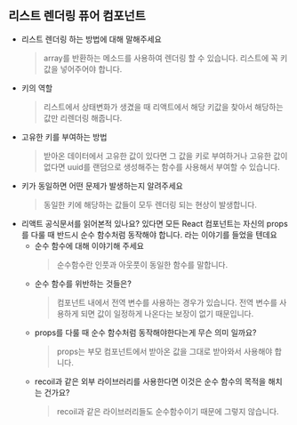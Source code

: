 ## 리스트 렌더링 퓨어 컴포넌트

- 리스트 렌더링 하는 방법에 대해 말해주세요
  > array를 반환하는 메소드를 사용하여 렌더링 할 수 있습니다. 리스트에 꼭 키값을 넣어주어야 합니다.
- 키의 역할
  > 리스트에서 상태변화가 생겼을 때 리액트에서 해당 키값을 찾아서 해당하는 값만 리렌더링 해줍니다.
- 고유한 키를 부여하는 방법
  > 받아온 데이터에서 고유한 값이 있다면 그 값을 키로 부여하거나 고유한 값이 없다면 uuid를 랜덤으로 생성해주는 함수를 사용해서 부여할 수 있습니다.
- 키가 동일하면 어떤 문제가 발생하는지 알려주세요
  > 동일한 키에 해당하는 값들이 모두 렌더링 되는 현상이 발생합니다.
- 리액트 공식문서를 읽어본적 있나요? 있다면 모든 React 컴포넌트는 자신의 props를 다룰 때 반드시 순수 함수처럼 동작해야 합니다. 라는 이야기를 들었을 텐데요
  - 순수 함수에 대해 이야기해 주세요
    > 순수함수란 인풋과 아웃풋이 동일한 함수를 말합니다.
  - 순수 함수를 위반하는 것들은?
    > 컴포넌트 내에서 전역 변수를 사용하는 경우가 있습니다. 전역 변수를 사용하게 되면 값이 일정하게 나온다는 보장이 없기 때문입니다.
  - props를 다룰 때 순수 함수처럼 동작해야한다는게 무슨 의미 일까요?
    > props는 부모 컴포넌트에서 받아온 값을 그대로 받아와서 사용해야 합니다.
  - recoil과 같은 외부 라이브러리를 사용한다면 이것은 순수 함수의 목적을 해치는 건가요?
    > recoil과 같은 라이브러리들도 순수함수이기 때문에 그렇지 않습니다.
